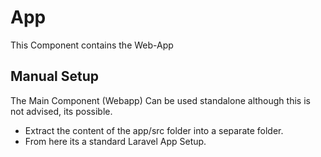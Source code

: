 # App
This Component contains the Web-App

## Manual Setup
The Main Component (Webapp) Can be used standalone although this is not advised, its possible.  
- Extract the content of the app/src folder into a separate folder.
- From here its a standard Laravel App Setup.